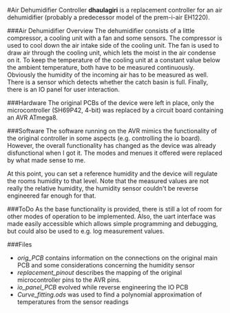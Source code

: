 #Air Dehumidifier Controller
**dhaulagiri** is a replacement controller for an air dehumidifier (probably a predecessor model of the prem-i-air EH1220).

###Air Dehumidifier Overview
The dehumidifier consists of a little compressor, a cooling unit with a fan and some sensors. The compressor is used to cool down the air intake side of the cooling unit. The fan is used to draw air through the cooling unit, which lets the moist in the air condense on it. To keep the temperature of the cooling unit at a constant value below the ambient temperature, both have to be measured continuously. Obviously the humidity of the incoming air has to be measured as well. There is a sensor which detects whether the catch basin is full. Finally, there is an IO panel for user interaction.

###Hardware
The original PCBs of the device were left in place, only the microcontroller (SH69P42, 4-bit) was replaced by a circuit board containing an AVR ATmega8.

###Software
The software running on the AVR mimics the functionality of the original controller in some aspects (e.g. controlling the io board). However, the overall functionality has changed as the device was already disfunctional when I got it. The modes and menues it offered were replaced by what made sense to me.

At this point, you can set a reference humidity and the device will regulate the rooms humidity to that level. Note that the measured values are not really the relative humidity, the humidity sensor couldn't be reverse engineered far enough for that.

###ToDo
As the base functionality is provided, there is still a lot of room for other modes of operation to be implemented. Also, the uart interface was made easily accessible  which allows simple programming and debugging, but could also be used to e.g. log measurement values. 

###Files
* *orig_PCB* contains information on the connections on the original main PCB and some considerations concerning the humidity sensor
* *replacement_pinout* describes the mapping of the original microcontroller pins to the AVR pins.
* *io_panel_PCB* evolved while reverse engineering the IO PCB
* *Curve_fitting.ods* was used to find a polynomial approximation of temperatures from the sensor readings

